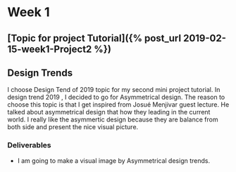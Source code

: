 # Week 1
## [Topic for project Tutorial]({% post_url 2019-02-15-week1-Project2 %})

## Design Trends


I choose Design Tend of 2019 topic for my second mini project tutorial. In design trend 2019 , I decided to go for Asymmetrical 
design. The reason to choose this topic is that I get inspired from Josué Menjivar guest lecture. He talked about asymmetrical
design that how they leading in the current world. I really like the asymmertic design because they are balance from both side 
and present the nice visual picture.

### Deliverables
* I am going to make a visual image by Asymmetrical design trends.


